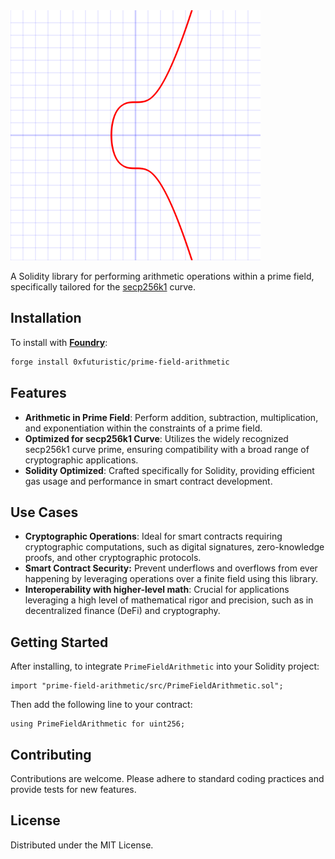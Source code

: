<img src="secp256k1.png" alt="secp256k1 curve" width="400"/>

A Solidity library for performing arithmetic operations within a prime field, specifically tailored for the [secp256k1](https://en.bitcoin.it/wiki/Secp256k1) curve.

## Installation

To install with [**Foundry**](https://github.com/gakonst/foundry):

```sh
forge install 0xfuturistic/prime-field-arithmetic
```

## Features
- **Arithmetic in Prime Field**: Perform addition, subtraction, multiplication, and exponentiation within the constraints of a prime field.
- **Optimized for secp256k1 Curve**: Utilizes the widely recognized secp256k1 curve prime, ensuring compatibility with a broad range of cryptographic applications.
- **Solidity Optimized**: Crafted specifically for Solidity, providing efficient gas usage and performance in smart contract development.

## Use Cases
- **Cryptographic Operations**: Ideal for smart contracts requiring cryptographic computations, such as digital signatures, zero-knowledge proofs, and other cryptographic protocols.
- **Smart Contract Security:** Prevent underflows and overflows from ever happening by leveraging operations over a finite field using this library.
- **Interoperability with higher-level math**: Crucial for applications leveraging a high level of mathematical rigor and precision, such as in decentralized finance (DeFi) and cryptography.

## Getting Started
After installing, to integrate `PrimeFieldArithmetic` into your Solidity project:

```
import "prime-field-arithmetic/src/PrimeFieldArithmetic.sol";
```

Then add the following line to your contract:

```
using PrimeFieldArithmetic for uint256;
```

## Contributing
Contributions are welcome. Please adhere to standard coding practices and provide tests for new features.

## License
Distributed under the MIT License.
